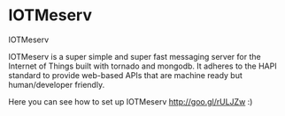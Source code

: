 IOTMeserv
=========

IOTMeserv

IOTMeserv is a super simple and super fast messaging server for the Internet of Things built with tornado and mongodb. It adheres to the HAPI standard to provide web-based APIs that are machine ready but human/developer friendly.

Here you can see how to set up IOTMeserv http://goo.gl/rULJZw :)
